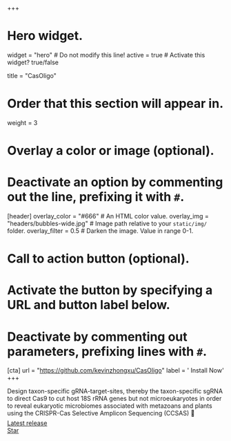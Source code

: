 +++
# Hero widget.

widget = "hero"  # Do not modify this line!
active = true  # Activate this widget? true/false


title = "CasOligo"

# Order that this section will appear in.
weight = 3

# Overlay a color or image (optional).
#   Deactivate an option by commenting out the line, prefixing it with `#`.
[header]
  overlay_color = "#666"  # An HTML color value.
  overlay_img = "headers/bubbles-wide.jpg"  # Image path relative to your `static/img/` folder.
  overlay_filter = 0.5  # Darken the image. Value in range 0-1.

# Call to action button (optional).
#   Activate the button by specifying a URL and button label below.
#   Deactivate by commenting out parameters, prefixing lines with `#`.
[cta]
  url = "https://github.com/kevinzhongxu/CasOligo"
  label = '<i class="fas fa-download"></i> Install Now'
+++

Design taxon-specific gRNA-target-sites, thereby the taxon-specific sgRNA to direct Cas9 to cut host 18S rRNA genes but not microeukaryotes in order to reveal eukaryotic microbiomes associated with metazoans and plants using the CRISPR-Cas Selective Amplicon Sequencing (CCSAS) :rocket:
<div style="margin-top: -0.5rem;">
  <a id="academic-release" href="https://github.com/kevinzhongxu/CasOligo" data-repo="kevinzhongxu/CasOligo">
  Latest release <!-- V -->
  </a>
</div>
<div class="mt-3">
  <a class="github-button" href="https://github.com/kevinzhongxu/CasOligo" data-icon="octicon-star" data-size="large" data-show-count="true" aria-label="Star this on GitHub">Star</a>
</div>
<script async defer src="https://buttons.github.io/buttons.js"></script>




